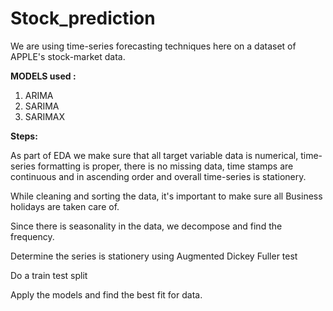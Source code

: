 # Stock_prediction
We are using time-series forecasting techniques here on a dataset of APPLE's stock-market data.

**MODELS used :**
1. ARIMA
2. SARIMA
3. SARIMAX

**Steps:**

As part of EDA we make sure that all target variable data is numerical, time-series formatting is proper, there is no missing data, time stamps are continuous and in ascending order and overall time-series is stationery.

While cleaning and sorting the data, it's important to make sure all Business holidays are taken care of.

Since there is seasonality in the data, we decompose and find the frequency.

Determine the series is stationery using Augmented Dickey Fuller test

Do a train test split

Apply the models and find the best fit for data.
